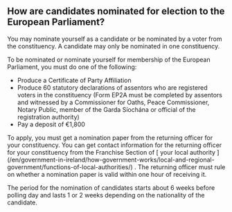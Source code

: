 ##  How are candidates nominated for election to the European Parliament?

You may nominate yourself as a candidate or be nominated by a voter from the
constituency. A candidate may only be nominated in one constituency.

To be nominated or nominate yourself for membership of the European
Parliament, you must do one of the following:

  * Produce a Certificate of Party Affiliation 
  * Produce 60 statutory declarations of assentors who are registered voters in the constituency (Form EP2A must be completed by assentors and witnessed by a Commissioner for Oaths, Peace Commissioner, Notary Public, member of the Garda Síochána or official of the registration authority) 
  * Pay a deposit of €1,800 

To apply, you must get a nomination paper from the returning officer for your
constituency. You can get contact information for the returning officer for
your constituency from the Franchise Section of [ your local authority
](/en/government-in-ireland/how-government-works/local-and-regional-
government/functions-of-local-authorities/) . The returning officer must rule
on whether a nomination paper is valid within one hour of receiving it.

The period for the nomination of candidates starts about 6 weeks before
polling day and lasts 1 or 2 weeks depending on the nationality of the
candidate.
